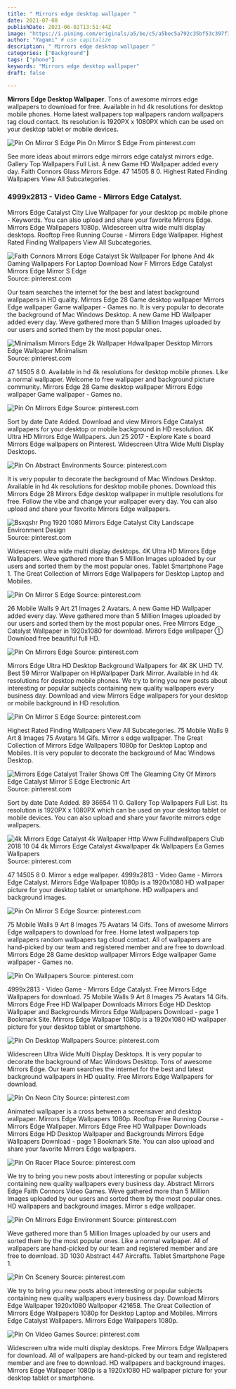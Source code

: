 ```yaml
---
title: " Mirrors edge desktop wallpaper "
date: 2021-07-08
publishDate: 2021-06-02T13:51:44Z
image: "https://i.pinimg.com/originals/a5/be/c5/a5bec5a792c35bf53c397f32bc107f7b.jpg"
author: "Yagami" # use capitalize
description: " Mirrors edge desktop wallpaper "
categories: ["Background"]
tags: ["phone"]
keywords: "Mirrors edge desktop wallpaper"
draft: false

---
```



**Mirrors Edge Desktop Wallpaper**. Tons of awesome mirrors edge wallpapers to download for free. Available in hd 4k resolutions for desktop mobile phones. Home latest wallpapers top wallpapers random wallpapers tag cloud contact. Its resolution is 1920PX x 1080PX which can be used on your desktop tablet or mobile devices.

![Pin On Mirror S Edge](https://i.pinimg.com/originals/9f/7e/4d/9f7e4dc49f321e694d637f23d77e06d1.jpg "Pin On Mirror S Edge")
Pin On Mirror S Edge From pinterest.com


See more ideas about mirrors edge mirrors edge catalyst mirrors edge. Gallery Top Wallpapers Full List. A new Game HD Wallpaper added every day. Faith Connors Glass Mirrors Edge. 47 14505 8 0. Highest Rated Finding Wallpapers View All Subcategories.

### 4999x2813 - Video Game - Mirrors Edge Catalyst.

Mirrors Edge Catalyst City Live Wallpaper for your desktop pc mobile phone - Keywords. You can also upload and share your favorite Mirrors Edge. Mirrors Edge Wallpapers 1080p. Widescreen ultra wide multi display desktops. Rooftop Free Running Course - Mirrors Edge Wallpaper. Highest Rated Finding Wallpapers View All Subcategories.


![Faith Connors Mirrors Edge Catalyst 5k Wallpaper For Iphone And 4k Gaming Wallpapers For Laptop Download Now F Mirrors Edge Catalyst Mirrors Edge Mirror S Edge](https://i.pinimg.com/474x/57/8f/78/578f781339e9934b9624c2abad81361f.jpg "Faith Connors Mirrors Edge Catalyst 5k Wallpaper For Iphone And 4k Gaming Wallpapers For Laptop Download Now F Mirrors Edge Catalyst Mirrors Edge Mirror S Edge")
Source: pinterest.com

Our team searches the internet for the best and latest background wallpapers in HD quality. Mirrors Edge 28 Game desktop wallpaper Mirrors Edge wallpaper Game wallpaper - Games no. It is very popular to decorate the background of Mac Windows Desktop. A new Game HD Wallpaper added every day. Weve gathered more than 5 Million Images uploaded by our users and sorted them by the most popular ones.

![Minimalism Mirrors Edge 2k Wallpaper Hdwallpaper Desktop Mirrors Edge Wallpaper Minimalism](https://i.pinimg.com/originals/92/62/73/926273771761821221f4a8e99553770e.jpg "Minimalism Mirrors Edge 2k Wallpaper Hdwallpaper Desktop Mirrors Edge Wallpaper Minimalism")
Source: pinterest.com

47 14505 8 0. Available in hd 4k resolutions for desktop mobile phones. Like a normal wallpaper. Welcome to free wallpaper and background picture community. Mirrors Edge 28 Game desktop wallpaper Mirrors Edge wallpaper Game wallpaper - Games no.

![Pin On Mirrors Edge](https://i.pinimg.com/originals/30/27/7f/30277f9c81b70edc1993589f37462ed4.jpg "Pin On Mirrors Edge")
Source: pinterest.com

Sort by date Date Added. Download and view Mirrors Edge Catalyst wallpapers for your desktop or mobile background in HD resolution. 4K Ultra HD Mirrors Edge Wallpapers. Jun 25 2017 - Explore Kate s board Mirrors Edge wallpapers on Pinterest. Widescreen Ultra Wide Multi Display Desktops.

![Pin On Abstract Environments](https://i.pinimg.com/originals/d2/68/e4/d268e4e10576b4b2ec0ec6aa8ea205c9.jpg "Pin On Abstract Environments")
Source: pinterest.com

It is very popular to decorate the background of Mac Windows Desktop. Available in hd 4k resolutions for desktop mobile phones. Download this Mirrors Edge 28 Mirrors Edge desktop wallpaper in multiple resolutions for free. Follow the vibe and change your wallpaper every day. You can also upload and share your favorite Mirrors Edge wallpapers.

![Bsxqshr Png 1920 1080 Mirrors Edge Catalyst City Landscape Environment Design](https://i.pinimg.com/originals/3d/15/eb/3d15eb96093e5b2decce40f4ef96f4ab.png "Bsxqshr Png 1920 1080 Mirrors Edge Catalyst City Landscape Environment Design")
Source: pinterest.com

Widescreen ultra wide multi display desktops. 4K Ultra HD Mirrors Edge Wallpapers. Weve gathered more than 5 Million Images uploaded by our users and sorted them by the most popular ones. Tablet Smartphone Page 1. The Great Collection of Mirrors Edge Wallpapers for Desktop Laptop and Mobiles.

![Pin On Mirror S Edge](https://i.pinimg.com/originals/8c/17/14/8c1714693c684ee418c526e63812d068.jpg "Pin On Mirror S Edge")
Source: pinterest.com

26 Mobile Walls 9 Art 21 Images 2 Avatars. A new Game HD Wallpaper added every day. Weve gathered more than 5 Million Images uploaded by our users and sorted them by the most popular ones. Free Mirrors Edge Catalyst Wallpaper in 1920x1080 for download. Mirrors Edge wallpaper ① Download free beautiful full HD.

![Pin On Mirrors Edge](https://i.pinimg.com/originals/ac/10/2f/ac102f51763bb3d3495e74a08bb81d8b.jpg "Pin On Mirrors Edge")
Source: pinterest.com

Mirrors Edge Ultra HD Desktop Background Wallpapers for 4K 8K UHD TV. Best 59 Mirror Wallpaper on HipWallpaper Dark Mirror. Available in hd 4k resolutions for desktop mobile phones. We try to bring you new posts about interesting or popular subjects containing new quality wallpapers every business day. Download and view Mirrors Edge wallpapers for your desktop or mobile background in HD resolution.

![Pin On Mirror S Edge](https://i.pinimg.com/originals/2d/b4/42/2db4427168bf17761e761689713bb564.jpg "Pin On Mirror S Edge")
Source: pinterest.com

Highest Rated Finding Wallpapers View All Subcategories. 75 Mobile Walls 9 Art 8 Images 75 Avatars 14 Gifs. Mirror s edge wallpaper. The Great Collection of Mirrors Edge Wallpapers 1080p for Desktop Laptop and Mobiles. It is very popular to decorate the background of Mac Windows Desktop.

![Mirrors Edge Catalyst Trailer Shows Off The Gleaming City Of Mirrors Edge Catalyst Mirror S Edge Electronic Art](https://i.pinimg.com/originals/e5/51/c7/e551c7748cf7488dcf0eaa07da9f1866.jpg "Mirrors Edge Catalyst Trailer Shows Off The Gleaming City Of Mirrors Edge Catalyst Mirror S Edge Electronic Art")
Source: pinterest.com

Sort by date Date Added. 89 36654 11 0. Gallery Top Wallpapers Full List. Its resolution is 1920PX x 1080PX which can be used on your desktop tablet or mobile devices. You can also upload and share your favorite mirrors edge wallpapers.

![4k Mirrors Edge Catalyst 4k Wallpaper Http Www Fullhdwallpapers Club 2018 10 04 4k Mirrors Edge Catalyst 4kwallpaper 4k Wallpapers Ea Games Wallpapers](https://i.pinimg.com/originals/43/2c/24/432c24c805e8506abcd8bb3efe755803.jpg "4k Mirrors Edge Catalyst 4k Wallpaper Http Www Fullhdwallpapers Club 2018 10 04 4k Mirrors Edge Catalyst 4kwallpaper 4k Wallpapers Ea Games Wallpapers")
Source: pinterest.com

47 14505 8 0. Mirror s edge wallpaper. 4999x2813 - Video Game - Mirrors Edge Catalyst. Mirrors Edge Wallpaper 1080p is a 1920x1080 HD wallpaper picture for your desktop tablet or smartphone. HD wallpapers and background images.

![Pin On Mirror S Edge](https://i.pinimg.com/originals/75/e9/cb/75e9cb9f2119264e09d30893ac074ae9.jpg "Pin On Mirror S Edge")
Source: pinterest.com

75 Mobile Walls 9 Art 8 Images 75 Avatars 14 Gifs. Tons of awesome Mirrors Edge wallpapers to download for free. Home latest wallpapers top wallpapers random wallpapers tag cloud contact. All of wallpapers are hand-picked by our team and registered member and are free to download. Mirrors Edge 28 Game desktop wallpaper Mirrors Edge wallpaper Game wallpaper - Games no.

![Pin On Wallpapers](https://i.pinimg.com/originals/c1/3d/21/c13d21d6085b3d9db68afdd2c8d46109.jpg "Pin On Wallpapers")
Source: pinterest.com

4999x2813 - Video Game - Mirrors Edge Catalyst. Free Mirrors Edge Wallpapers for download. 75 Mobile Walls 9 Art 8 Images 75 Avatars 14 Gifs. Mirrors Edge Free HD Wallpaper Downloads Mirrors Edge HD Desktop Wallpaper and Backgrounds Mirrors Edge Wallpapers Download - page 1 Bookmark Site. Mirrors Edge Wallpaper 1080p is a 1920x1080 HD wallpaper picture for your desktop tablet or smartphone.

![Pin On Desktop Wallpapers](https://i.pinimg.com/originals/e0/94/9d/e0949d45c326fff161d04c5619e12a0f.png "Pin On Desktop Wallpapers")
Source: pinterest.com

Widescreen Ultra Wide Multi Display Desktops. It is very popular to decorate the background of Mac Windows Desktop. Tons of awesome Mirrors Edge. Our team searches the internet for the best and latest background wallpapers in HD quality. Free Mirrors Edge Wallpapers for download.

![Pin On Neon City](https://i.pinimg.com/originals/62/8c/a8/628ca8ce9fef0d3520fb4c854eecb999.jpg "Pin On Neon City")
Source: pinterest.com

Animated wallpaper is a cross between a screensaver and desktop wallpaper. Mirrors Edge Wallpapers 1080p. Rooftop Free Running Course - Mirrors Edge Wallpaper. Mirrors Edge Free HD Wallpaper Downloads Mirrors Edge HD Desktop Wallpaper and Backgrounds Mirrors Edge Wallpapers Download - page 1 Bookmark Site. You can also upload and share your favorite Mirrors Edge wallpapers.

![Pin On Racer Place](https://i.pinimg.com/originals/b1/65/7d/b1657dcb7bb6ba38d086916c46773a67.jpg "Pin On Racer Place")
Source: pinterest.com

We try to bring you new posts about interesting or popular subjects containing new quality wallpapers every business day. Abstract Mirrors Edge Faith Connors Video Games. Weve gathered more than 5 Million Images uploaded by our users and sorted them by the most popular ones. HD wallpapers and background images. Mirror s edge wallpaper.

![Pin On Mirrors Edge Environment](https://i.pinimg.com/originals/1b/73/d4/1b73d4e4caa9cc7ce091948910950c85.jpg "Pin On Mirrors Edge Environment")
Source: pinterest.com

Weve gathered more than 5 Million Images uploaded by our users and sorted them by the most popular ones. Like a normal wallpaper. All of wallpapers are hand-picked by our team and registered member and are free to download. 3D 1030 Abstract 447 Aircrafts. Tablet Smartphone Page 1.

![Pin On Scenery](https://i.pinimg.com/originals/0e/21/14/0e211498523abafd43518535bb434d3a.png "Pin On Scenery")
Source: pinterest.com

We try to bring you new posts about interesting or popular subjects containing new quality wallpapers every business day. Download Mirrors Edge Wallpaper 1920x1080 Wallpoper 421658. The Great Collection of Mirrors Edge Wallpapers 1080p for Desktop Laptop and Mobiles. Mirrors Edge Catalyst Wallpapers. Mirrors Edge Wallpapers 1080p.

![Pin On Video Games](https://i.pinimg.com/originals/a5/be/c5/a5bec5a792c35bf53c397f32bc107f7b.jpg "Pin On Video Games")
Source: pinterest.com

Widescreen ultra wide multi display desktops. Free Mirrors Edge Wallpapers for download. All of wallpapers are hand-picked by our team and registered member and are free to download. HD wallpapers and background images. Mirrors Edge Wallpaper 1080p is a 1920x1080 HD wallpaper picture for your desktop tablet or smartphone.

